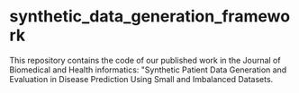 # synthetic_data_generation_framework

This repository contains the code of our published work in the Journal of Biomedical and Health informatics: "Synthetic Patient Data Generation and 
Evaluation in Disease Prediction Using Small and Imbalanced Datasets. 
